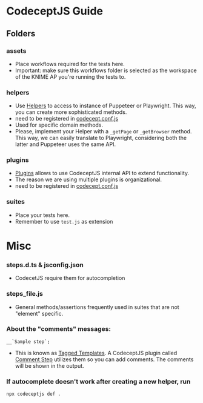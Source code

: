 # CodeceptJS Guide

## Folders

### assets
- Place workflows required for the tests here.
- Important: make sure this workflows folder is selected as the workspace of the KNIME AP you're running the tests to.

### helpers
- Use [Helpers](https://codecept.io/helpers/) to access to instance of Puppeteer or Playwright. This way, you can create more sophisticated methods.
- need to be registered in [codecept.conf.js](codecept.conf.js)
- Used for specific domain methods.
- Please, implement your Helper with a `_getPage` or `_getBrowser` method. This way, we can easily translate to Playwright, considering both the latter and Puppeteer uses the same API.

### plugins
- [Plugins](https://codecept.io/hooks/) allows to use CodeceptJS internal API to extend functionality.
- The reason we are using multiple plugins is organizational.
- need to be registered in [codecept.conf.js](codecept.conf.js)

### suites
- Place your tests here.
- Remember to use `test.js` as extension



# Misc

### steps.d.ts & jsconfig.json
- CodecetJS require them for autocompletion

### steps_file.js
- General methods/assertions frequently used in suites that are not "element" specific.

### About the "comments" messages:

```
__`Sample step`;
```
- This is known as [Tagged Templates](https://developer.mozilla.org/en-US/docs/Web/JavaScript/Reference/Template_literals#tagged_templates).
A CodeceptJS plugin called [Comment Step](https://codecept.io/plugins/#commentstep) utilizes them so you can add comments. The comments will be shown in the output.



### If autocomplete doesn't work after creating a new helper, run
```sh
npx codeceptjs def .
```